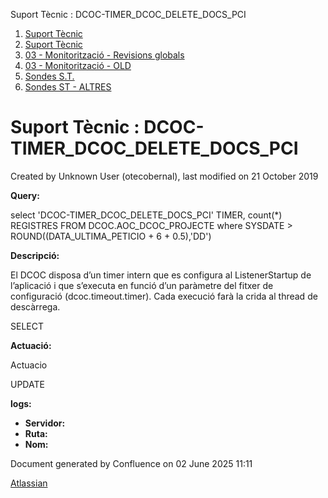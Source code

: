 Suport Tècnic : DCOC-TIMER\_DCOC\_DELETE\_DOCS\_PCI  

1.  [Suport Tècnic](index.md)
2.  [Suport Tècnic](13893782.md)
3.  [03 - Monitorització - Revisions globals](26313327.md)
4.  [03 - Monitorització - OLD](128647245.md)
5.  [Sondes S.T.](Sondes-S.T._30869120.md)
6.  [Sondes ST - ALTRES](Sondes-ST---ALTRES_28705445.md)

Suport Tècnic : DCOC-TIMER\_DCOC\_DELETE\_DOCS\_PCI
===================================================

Created by Unknown User (otecobernal), last modified on 21 October 2019

**Query:**

select 'DCOC-TIMER\_DCOC\_DELETE\_DOCS\_PCI' TIMER, count(\*) REGISTRES FROM DCOC.AOC\_DCOC\_PROJECTE where SYSDATE > ROUND((DATA\_ULTIMA\_PETICIO + 6 + 0.5),'DD')

**Descripció:** 

El DCOC disposa d’un timer intern que es configura al ListenerStartup de l’aplicació i que s’executa en funció d’un paràmetre del fitxer de configuració (dcoc.timeout.timer). Cada execució farà la crida al thread de descàrrega.

SELECT 

  

**Actuació:** 

Actuacio

UPDATE

  

**logs:** 

*   **Servidor:**
*   **Ruta:**
*   **Nom:**  

Document generated by Confluence on 02 June 2025 11:11

[Atlassian](http://www.atlassian.com/)